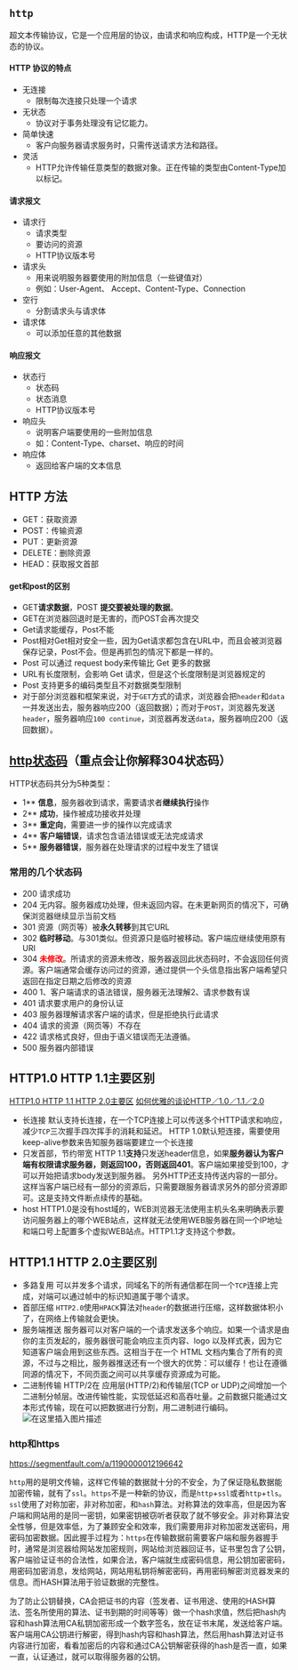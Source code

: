 ## `http`

超文本传输协议，它是一个应用层的协议，由请求和响应构成，HTTP是一个无状态的协议。

#### HTTP 协议的特点

- 无连接
  - 限制每次连接只处理一个请求
- 无状态
  - 协议对于事务处理没有记忆能力。
- 简单快速
  - 客户向服务器请求服务时，只需传送请求方法和路径。
- 灵活
  - HTTP允许传输任意类型的数据对象。正在传输的类型由Content-Type加以标记。

#### 请求报文

- 请求行
  - 请求类型
  - 要访问的资源
  - HTTP协议版本号
- 请求头
  - 用来说明服务器要使用的附加信息（一些键值对）
  - 例如：User-Agent、 Accept、Content-Type、Connection
- 空行
  - 分割请求头与请求体
- 请求体
  - 可以添加任意的其他数据

#### 响应报文

- 状态行
  - 状态码
  - 状态消息
  - HTTP协议版本号
- 响应头
  - 说明客户端要使用的一些附加信息
  - 如：Content-Type、charset、响应的时间
- 响应体
  - 返回给客户端的文本信息

## HTTP 方法

- GET：获取资源
- POST：传输资源
- PUT：更新资源
- DELETE：删除资源
- HEAD：获取报文首部

#### get和post的区别

- GET**请求数据**，POST **提交要被处理的数据**。
- GET在浏览器回退时是无害的，而POST会再次提交
- Get请求能缓存，Post不能
- Post相对Get相对安全一些，因为Get请求都包含在URL中，而且会被浏览器保存记录，Post不会。但是再抓包的情况下都是一样的。
- Post 可以通过 request body来传输比 Get 更多的数据
- URL有长度限制，会影响 Get 请求，但是这个长度限制是浏览器规定的
- Post 支持更多的编码类型且不对数据类型限制
- 对于部分浏览器和框架来说，对于`GET`方式的请求，浏览器会把`header`和`data`一并发送出去，服务器响应200（返回数据）；而对于`POST`，浏览器先发送`header`，服务器响应`100 continue`，浏览器再发送`data`，服务器响应200（返回数据）。

## [http状态码](https://www.runoob.com/http/http-status-codes.html)（重点会让你解释304状态码）

HTTP状态码共分为5种类型：

- 1**	**信息**，服务器收到请求，需要请求者**继续执行**操作
- 2**	**成功**，操作被成功接收并处理
- 3**	**重定向**，需要进一步的操作以完成请求
- 4**	**客户端错误**，请求包含语法错误或无法完成请求
- 5**	**服务器错误**，服务器在处理请求的过程中发生了错误

### 常用的几个状态码

- 200 请求成功
- 204 无内容。服务器成功处理，但未返回内容。在未更新网页的情况下，可确保浏览器继续显示当前文档
- 301 资源（网页等）被**永久转移**到其它URL
- 302 **临时移动**。与301类似。但资源只是临时被移动。客户端应继续使用原有URI
- 304 **<font color='red'>未修改</font>**。所请求的资源未修改，服务器返回此状态码时，不会返回任何资源。客户端通常会缓存访问过的资源，通过提供一个头信息指出客户端希望只返回在指定日期之后修改的资源
- 400 1、客户端请求的语法错误，服务器无法理解2、请求参数有误
- 401 请求要求用户的身份认证
- 403 服务器理解请求客户端的请求，但是拒绝执行此请求
- 404 请求的资源（网页等）不存在
- 422 请求格式良好，但由于语义错误而无法遵循。
- 500 服务器内部错误
## HTTP1.0 HTTP 1.1主要区别
[HTTP1.0 HTTP 1.1 HTTP 2.0主要区](https://blog.csdn.net/linsongbin1/article/details/54980801)
[如何优雅的谈论HTTP／1.0／1.1／2.0]([https://www.jianshu.com/p/52d86558ca57)
- 长连接
  默认支持长连接，在一个TCP连接上可以传送多个HTTP请求和响应，减少`TCP`三次握手四次挥手的消耗和延迟。
  HTTP 1.0默认短连接，需要使用keep-alive参数来告知服务器端要建立一个长连接
- 只发首部，节约带宽
  HTTP 1.1**支持**只发送header信息，如果**服务器认为客户端有权限请求服务器，则返回100，否则返回401**。客户端如果接受到100，才可以开始把请求body发送到服务器。
  另外HTTP还支持传送内容的一部分。这样当客户端已经有一部分的资源后，只需要跟服务器请求另外的部分资源即可。这是支持文件断点续传的基础。
- host
  HTTP1.0是没有host域的，WEB浏览器无法使用主机头名来明确表示要访问服务器上的哪个WEB站点，这样就无法使用WEB服务器在同一个IP地址和端口号上配置多个虚拟WEB站点。HTTP1.1才支持这个参数。

## HTTP1.1 HTTP 2.0主要区别

- 多路复用
  可以并发多个请求，同域名下的所有通信都在同一个`TCP`连接上完成，对端可以通过帧中的标识知道属于哪个请求。
- 首部压缩
  `HTTP2.0`使用`HPACK`算法对`header`的数据进行压缩，这样数据体积小了，在网络上传输就会更快。
- 服务端推送
  服务器可以对客户端的一个请求发送多个响应。如果一个请求是由你的主页发起的，服务器很可能会响应主页内容、logo 以及样式表，因为它知道客户端会用到这些东西。这相当于在一个 HTML 文档内集合了所有的资源，不过与之相比，服务器推送还有一个很大的优势：可以缓存！也让在遵循同源的情况下，不同页面之间可以共享缓存资源成为可能。
- 二进制传输
  HTTP/2在 应用层(HTTP/2)和传输层(TCP or UDP)之间增加一个二进制分帧层。改进传输性能，实现低延迟和高吞吐量。之前数据只能通过文本形式传输，现在可以把数据进行分割，用二进制进行编码。
   ![在这里插入图片描述](https://img-blog.csdnimg.cn/20190910222230867.png?x-oss-process=image/watermark,type_ZmFuZ3poZW5naGVpdGk,shadow_10,text_aHR0cHM6Ly9ibG9nLmNzZG4ubmV0L2dhbmx1YmFiYTY2Ng==,size_16,color_FFFFFF,t_70)

### http和https

<https://segmentfault.com/a/1190000012196642>

`http`用的是明文传输，这样它传输的数据就十分的不安全，为了保证隐私数据能加密传输，就有了`ssl`。`https`不是一种新的协议，而是`http`+`ssl`或者`http`+`tls`。`ssl`使用了对称加密，非对称加密，和`hash`算法。对称算法的效率高，但是因为客户端和网站用的是同一密钥，如果密钥被窃听者获取了就不够安全。非对称算法安全性够，但是效率低，为了兼顾安全和效率，我们需要用非对称加密发送密码，用密码加密数据。因此握手过程为：`https`在传输数据前需要客户端和服务器握手时，通常是浏览器给网站发加密规则，网站给浏览器回证书，证书里包含了公钥，客户端验证证书的合法性，如果合法，客户端就生成密码信息，用公钥加密密码，用密码加密消息，发给网站，网站用私钥将解密密码，再用密码解密浏览器发来的信息。而HASH算法用于验证数据的完整性。

为了防止公钥替换，CA会把证书的内容（签发者、证书用途、使用的HASH算法、签名所使用的算法、证书到期的时间等等）做一个hash求值，然后把hash内容和hash算法用CA私钥加密形成一个数字签名，放在证书末尾，发送给客户端。客户端用CA公钥进行解密，得到hash内容和hash算法，然后用hash算法对证书内容进行加密，看看加密后的内容和通过CA公钥解密获得的hash是否一直，如果一直，认证通过，就可以取得服务器的公钥。